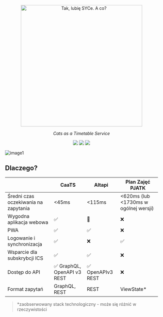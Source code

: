 <div align="center">
    <a href="https://caats.app"><img alt="Tak, lubię SYCe. A co?" width="400" src="https://user-images.githubusercontent.com/30326322/212149829-0341926f-35d2-4e7b-ba46-f5bfa884a59e.PNG"></a>
    <p><i>Cats as a Timetable Service</i></p>
    <p>
        <a href="https://codeclimate.com/github/kpostekk/caats/maintainability"><img src="https://api.codeclimate.com/v1/badges/263c7c9bbe2163a7d7f5/maintainability" /></a>
        <img src="https://github.com/kpostekk/caats/actions/workflows/testing.yml/badge.svg">
        <img src="https://github.com/kpostekk/caats/actions/workflows/docker.yml/badge.svg">
    </p>
</div>

![image1](https://user-images.githubusercontent.com/30326322/221412496-8b4843ea-9f2d-4aea-9f85-747b639483ae.jpeg)

## Dlaczego?

|                                      | CaaTS     | Altapi           | Plan Zajęć PJATK                      |
| ------------------------------------ | --------- | ---------------- | ------------------------------------- |
| Średni czas oczekiwania na zapytania | <45ms     | <115ms           | <620ms (lub <1730ms w ogólnej wersji) |
| Wygodna aplikacja webowa             | ✅         | 🤔               | ❌                                     |
| PWA                                  | ✅         | ✅                | ❌                                     |
| Logowanie i synchronizacja           | ✅         | ❌                | ✅                                     |
| Wsparcie dla subskrybcji ICS         | ✅         | ✅                | ❌                                     |
| Dostęp do API                        | ✅ GraphQL, OpenAPI v3 REST | ✅ OpenAPIv3 REST | ❌                                     |
| Format zapytań                       | GraphQL, REST   | REST             | ViewState*                            |

> *zaobserwowany stack technologiczny - może się różnić w rzeczywistości

